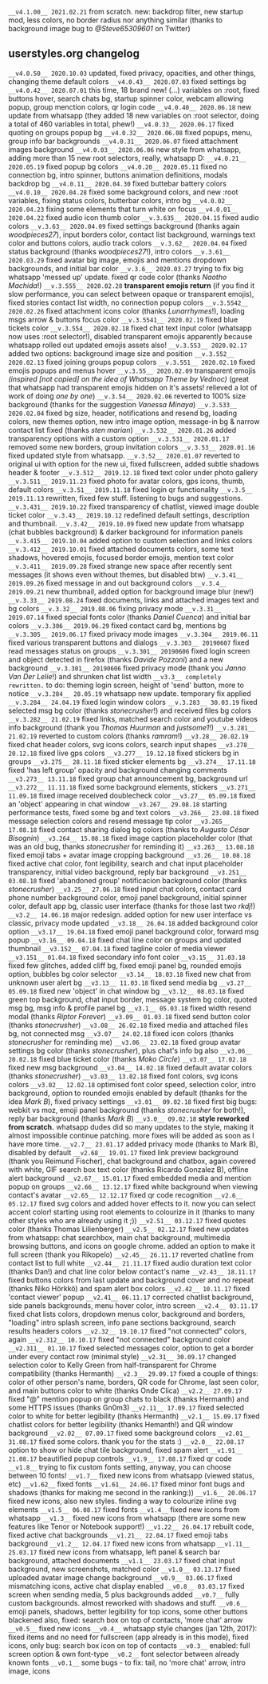 `__v4.1.00__ 2021.02.21` from scratch. new: backdrop filter, new startup mod, less colors, no border radius nor anything similar (thanks to background image bug to _@Steve65309601_ on Twitter)

## userstyles.org changelog

`__v4.0.50__ 2020.10.03` updated, fixed privacy, opacities, and other things, changing theme default colors
`__v4.0.43__ 2020.07.03` fixed settings bg
`__v4.0.42__ 2020.07.01` this time, 18 brand new! (...) variables on :root, fixed buttons hover, search chats bg, startup spinner color, webcam allowing popup, group menction colors, qr login code
`__v4.0.40__ 2020.06.18` new update from whatsapp (they added 18 new variables on :root selector, doing a total of 460 variables in total, phew!)
`__v4.0.33__ 2020.06.17` fixed quoting on groups popup bg
`__v4.0.32__ 2020.06.08` fixed popups, menu, group info bar backgrounds
`__v4.0.31__ 2020.06.07` fixed attachment images background
`__v4.0.03__ 2020.06.06` new style from whatsapp, adding more than 15 new root selectors, really, whatsapp D:
`__v4.0.21__ 2020.05.19` fixed popup bg colors
`__v4.0.20__ 2020.05.11` fixed no connection bg, intro spinner, buttons animation definitions, modals backdrop bg
`__v4.0.11__ 2020.04.30` fixed buttebar battery colors
`__v4.0.10__ 2020.04.28` fixed some background colors, and new :root variables, fixing status colors, butterbar colors, intro bg
`__v4.0.02__ 2020.04.23` fixing some elements that turn white on focus
`__v4.0.01__ 2020.04.22` fixed audio icon thumb color
`__v.3.635__ 2020.04.15` fixed audio colors
`__v.3.63__ 2020.04.09` fixed settings background (thanks again _woodpieces27_), input borders color, contact list background, warnings text color and buttons colors, audio track colors
`__v.3.62__ 2020.04.04` fixed status background (thanks _woodpieces27_!), intro colors
`__v.3.61__ 2020.03.29` fixed avatar big image, emojis and mentions dropdown backgrounds, and initial bar color
`__v.3.6__ 2020.03.27` trying to fix big whatsapp 'messed up' update. fixed qr code color (thanks _Naotho Machida_!)
`__v.3.555__ 2020.02.28` **transparent emojis return** (if you find it slow performance, you can select between opaque or transparent emojis), fixed stories contact list width, no connection popup colors
`__v.3.5542__ 2020.02.26` fixed attachment icons color (thanks _Lunarrhymes_!), loading msgs arrow & buttons focus color
`__v.3.5541__ 2020.02.19` fixed blue tickets color
`__v.3.554__ 2020.02.18` fixed chat text input color (whatsapp now uses :root selector!), disabled transparent emojis apparently because whatsapp rolled out updated emojis assets also!
`__v.3.553__ 2020.02.17` added two options: background image size and position
`__v.3.552__ 2020.02.13` fixed joining groups popup colors
`__v.3.551__ 2020.02.10` fixed emojis popups and menus hover
`__v.3.55__ 2020.02.09` transparent emojis _(inspired [not copied] on the idea of Whatsapp Theme by Vednoc)_ (great that whatsapp had transparent emojis hidden on it's assets! relieved a lot of work of doing _one by one_)
`__v.3.54__ 2020.02.06` reverted to 100% size background (thanks for the suggestion _Vanessa Minaya_)
`__v.3.533__ 2020.02.04` fixed bg size, header, notifications and resend bg, loading colors, new themes option, new intro image option, message-in bg & narrow contact list fixed (thanks _sten marian_)
`__v.3.532__ 2020.01.26` added transparency options with a custom option
`__v.3.531__ 2020.01.17` removed some new borders, group invitation colors
`__v.3.53__ 2020.01.16` fixed updated style from whatsapp.
`__v.3.52__ 2020.01.07` reverted to original ui with option for the new ui, fixed fullscreen, added subtle shadows header & footer
`__v.3.512__ 2019.12.18` fixed text color under photo gallery
`__v.3.511__ 2019.11.23` fixed photo for avatar colors, gps icons, thumb, default colors
`__v.3.51__ 2019.11.18` fixed login qr functionality
`__v.3.5__ 2019.11.13` rewritten, fixed few stuff. listening to bugs and suggestions.
`__v.3.431__ 2019.10.22` fixed transparency of chatlist, viewed image double ticket color
`__v.3.43__ 2019.10.12` redefined default settings, description and thumbnail.
`__v.3.42__ 2019.10.09` fixed new update from whatsapp (chat bubbles background) & darker background for information panels
`__v.3.415__ 2019.10.04` added option to custom selection and links colors
`__v.3.412__ 2019.10.01` fixed attached documents colors, some text shadows, hovered emojis, focused border emojis, mention text color
`__v.3.411__ 2019.09.28` fixed strange new space after recently sent messages (it shows even without themes, but disabled btw)
`__v.3.41__ 2019.09.26` fixed message in and out background colors
`__v.3.4__ 2019.09.21` new thumbnail, added option for background image blur (new!)
`__v.3.33__ 2019.08.24` fixed documents, links and attached images text and bg colors
`__v.3.32__ 2019.08.06` fixing privacy mode
`__v.3.31__ 2019.07.14` fixed special fonts color (thanks _Daniel Cuenca_) and initial bar colors
`__v.3.306__ 2019.06.29` fixed contact card bg, mentions bg
`__v.3.305__ 2019.06.17` fixed privacy mode images
`__v.3.304__ 2019.06.11` fixed various transparent buttons and dialogs
`__v.3.303__ 20190607` fixed read messages status on groups
`__v.3.301__ 20190606` fixed login screen and object detected in firefox (thanks _Davide Pozzoni_) and a new background
`__v.3.301__ 20190606` fixed privacy mode (thank you _Janno Van Der Lelie_!) and shrunken chat list width
`__v3.3__ completely rewritten.` to do: theming login screen, height of 'send' button, more to notice
`__v.3.284__ 28.05.19` whatsapp new update. temporary fix applied
`__v.3.284__ 24.04.19` fixed login window colors
`__v.3.283__ 30.03.19` fixed selected msg bg color (thanks _stonecrusher_!) and received files bg colors
`__v.3.282__ 21.02.19` fixed links, matched search color and youtube videos info background (thank you _Thomas Huurman_ and _justsome1_!)
`__v.3.281__ 21.02.19` reverted to custom colors (thanks _ramram_!)
`__v3.28__ 20.02.19` fixed chat header colors, svg icons colors, search input shapes
`__v3.278__ 20.12.18` fixed live gps colors
`__v3.277__ 19.12.18` fixed stickers bg in groups
`__v3.275__ 28.11.18` fixed sticker elements bg
`__v3.274__ 17.11.18` fixed 'has left group' opacity and background changing comments
`__v3.273__ 13.11.18` fixed group chat announcement bg, background url
`__v3.272__ 11.11.18` fixed some background elements, stickers
`__v3.271__ 11.09.18` fixed image received doublecheck color
`__v3.27__ 05.09.18` fixed an 'object' appearing in chat window
`__v3.267__ 29.08.18` starting performance tests, fixed some bg and text colors
`__v3.266__ 23.08.18` fixed message selection colors and resend message tip color
`__v3.265__ 17.08.18` fixed contact sharing dialog bg colors (thanks to _Augusto César Bisognin_)
`__v3.264__ 15.08.18` fixed image caption placeholder color (that was an old bug, thanks _stonecrusher_ for reminding it)
`__v3.263__ 13.08.18` fixed emoji tabs + avatar image cropping background
`__v3.26__ 10.08.18` fixed active chat color, font legibility, search and chat input placeholder transparency, initial video background, reply bar background
`__v3.251__ 03.08.18` fixed 'abandoned group' notificacion background color (thanks _stonecrusher_)
`__v3.25__ 27.06.18` fixed input chat colors, contact card phone number background color, emoji panel background, initial spinner color, default app bg, classic user interface (thanks for those last two _rkdj_!)
`__v3.2__ 14.06.18` major redesign. added option for new user interface vs classic, privacy mode updated
`__v3.18__ 26.04.18` added background color option
`__v3.17__ 19.04.18` fixed emoji panel background color, forward msg popup
`__v3.16__ 09.04.18` fixed chat line color on groups and updated thumbnail
`__v3.152__ 07.04.18` fixed tagline color of media viewer
`__v3.151__ 01.04.18` fixed secondary info font color
`__v3.15__ 31.03.18` fixed few glitches, added cliff bg, fixed emoji panel bg, rounded emojis option, bubbles bg color selector
`__v3.14__ 18.03.18` fixed new chat from unknown user alert bg
`__v3.13__ 11.03.18` fixed send media bg
`__v3.27__ 05.09.18` fixed new 'object' in chat window bg
`__v3.12__ 08.03.18` fixed green top background, chat input border, message system bg color, quoted msg bg, msg info & profile panel bg
`__v3.1__ 05.03.18` fixed width resend modal (thanks _Riptor Forever_)
`__v3.09__ 01.03.18` fixed send button color (thanks _stonecrusher_)
`__v3.08__ 26.02.18` fixed media and attached files bg, not connected msg
`__v3.07__ 24.02.18` fixed icon colors (thanks _stonecrusher_ for reminding me)
`__v3.06__ 23.02.18` fixed group avatar settings bg color (thanks _stonecrusher_), plus chat's info bg also
`__v3.06__ 20.02.18` fixed blue ticket color (thanks _Moko Circle_)
`__v3.07__ 17.02.18` fixed new msg background
`__v3.04__ 14.02.18` fixed default avatar colors (thanks _stonecrusher_)
`__v3.03__ 13.02.18` fixed font colors, svg icons colors
`__v3.02__ 12.02.18` optimised font color speed, selection color, intro background, option to rounded emojis enabled by default (thanks for the idea _Mark B_), fixed privacy settings
`__v3.01__ 09.02.18` fixed first big bugs: webkit vs moz, emoji panel background (thanks _stonecrusher_ for both!), reply bar background (thanks _Mark B_)
`__v3.0__ 09.02.18` **style reworked from scratch.** whatsapp dudes did so many updates to the style, making it almost impossible continue patching. more fixes will be added as soon as I have more time.
`__v2.7__ 23.01.17` added privacy mode (thanks to Mark B), disabled by default
`__v2.68__ 19.01.17` fixed link preview background (thank you Reimund Fischer), chat background and chatbox, again covered with white, GIF search box text color (thanks Ricardo Gonzalez B), offline alert background
`__v2.67__ 15.01.17` fixed embedded media and mention popup on groups
`__v2.66__ 13.12.17` fixed white background when viewing contact's avatar
`__v2.65__ 12.12.17` fixed qr code recognition
`__v2.6__ 05.12.17` fixed svg colors and added hover effects to it. now you can select accent color! starting using root elements to colourize in it (thanks to many other styles who are already using it ;))
`__v2.51__ 03.12.17` fixed quotes color (thanks Thomas Lilienberger)
`__v2.5__ 02.12.17` fixed new updates from whatsapp: chat searchbox, main chat background, multimedia browsing buttons, and icons on google chrome. added an option to make it full screen (thank you Rikopelo)
`__v2.45__ 26.11.17` reverted chatline from contact list to full white
`__v2.44__ 21.11.17` fixed audio duration text color (thanks Dan!) and chat line color below contact's name
`__v2.43__ 18.11.17` fixed buttons colors from last update and background cover and no repeat (thanks Niko Hörkkö) and spam alert box colors
`__v2.42__ 10.11.17` fixed 'contact viewer' popup
`__v2.41__ 06.11.17` corrected chatlist background, side panels backgrounds, menu hover color, intro screen
`__v2.4__ 03.11.17` fixed chat lists colors, dropdown menus color, background and borders, "loading" intro splash screen, info pane sections background, search results headers colors
`__v2.32__ 19.10.17` fixed "not connected" colors, again
`__v2.312__ 10.10.17` fixed "not connected" background color
`__v2.311__ 01.10.17` fixed selected messages color, option to get a border under every contact row (minimal style)
`__v2.31__ 30.09.17` changed selection color to Kelly Green from half-transparent for Chrome compatibility (thanks Hermanth)
`__v2.3__ 29.09.17` fixed a couple of things: color of other person's name, borders, QR code for Chrome, last seen color, and main buttons color to white (thanks Onde Clica)
`__v2.2__ 27.09.17` fixed "@" mention popup on group chats to black (thanks Hermanth) and some HTTPS issues (thanks Gn0m3)
`__v2.11__ 17.09.17` fixed selected color to white for better legibility (thanks Hermanth)
`__v2.1__ 15.09.17` fixed chatlist colors for better legibility (thanks Hemanth!) and QR window background
`__v2.02__ 07.09.17` fixed some background colors
`__v2.01__ 31.08.17` fixed some colors. thank you for the stats :)
`__v2.0__ 22.08.17` option to show or hide chat tile background, fixed spam alert
`__v1.91__ 21.08.17` beautified popup controls
`__v1.9__ 17.08.17` fixed qr code
`__v1.8__` trying to fix custom fonts setting, anyway, you can choose between 10 fonts!
`__v1.7__` fixed new icons from whatsapp (viewed status, etc)
`__v1.62__` fixed fonts
`__v1.61__ 24.06.17` fixed minor font bugs and shadows (thanks for making me second in the ranking:))
`__v1.6__ 20.06.17` fixed new icons, also new styles. finding a way to colourize inline svg elements
`__v1.5__ 06.08.17` fixed fonts
`__v1.4__` fixed new icons from whatsapp
`__v1.3__` fixed new icons from whatsapp (there are some new features like Tenor or Notebook support!)
`__v1.22__ 26.04.17` rebuilt code, fixed active chat backgrounds
`__v1.21__ 22.04.17` fixed emoji tabs background
`__v1.2__ 12.04.17` fixed new icons from whatsapp
`__v1.11__ 25.03.17` fixed new icons from whatsapp, left panel & search bar background, attached documents
`__v1.1__ 23.03.17` fixed chat input background, new screenshots, matched color
`__v1.0__ 03.13.17` fixed uploaded avatar image change background
`__v0.9__ 03.06.17` fixed mismatching icons, active chat display enabled
`__v0.8__ 03.03.17` fixed screen when sending media, 5 plus backgrounds added
`__v0.7__` fully custom backgrounds. almost reworked with shadows and stuff.
`__v0.6__` emoji panels, shadows, better legibility for top icons, some other buttons blackened also, fixed: search box on top of contacts, 'more chat' arrow
`__v0.5__` fixed new icons
`__v0.4__` whatsapp style changes (jan 12th, 2017): fixed items and no need for fullscreen (app already is in this mode), fixed icons, only bug: search box icon on top of contacts
`__v0.3__` enabled: full screen option & own font-type
`__v0.2__` font selector between already known fonts
`__v0.1__` some bugs - to fix: tail, no 'more chat' arrow, intro image, icons
